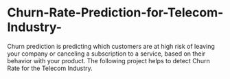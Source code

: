 # Churn-Rate-Prediction-for-Telecom-Industry-
 Churn prediction is predicting which customers are at high risk of leaving your company or canceling a subscription to a service, based on their behavior with your product. The following project helps to detect Churn Rate for the  Telecom Industry.
